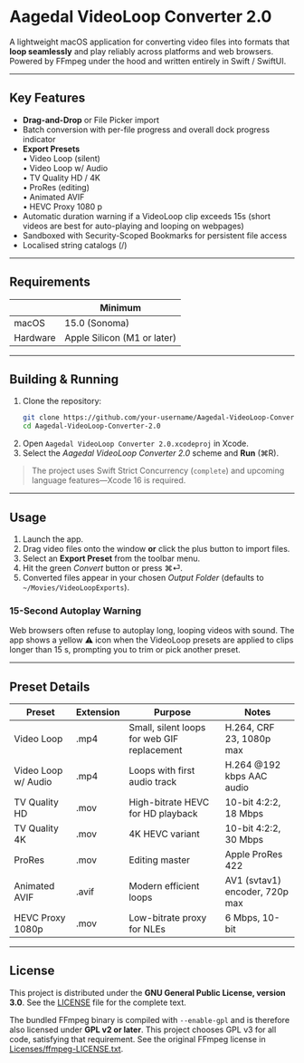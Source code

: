 # Aagedal VideoLoop Converter 2.0

A lightweight macOS application for converting video files into formats that **loop seamlessly** and play reliably across platforms and web browsers. Powered by FFmpeg under the hood and written entirely in Swift / SwiftUI.

---

## Key Features

- **Drag-and-Drop** or File Picker import
- Batch conversion with per-file progress and overall dock progress indicator
- **Export Presets**  
  • Video Loop (silent)  
  • Video Loop w/ Audio  
  • TV Quality HD / 4K  
  • ProRes (editing)  
  • Animated AVIF  
  • HEVC Proxy 1080 p
- Automatic duration warning if a VideoLoop clip exceeds 15s (short videos are best for auto-playing and looping on webpages)
- Sandboxed with Security-Scoped Bookmarks for persistent file access
- Localised string catalogs (/)

---

## Requirements

|                | Minimum |
|----------------|---------|
| macOS          | 15.0 (Sonoma) |
| Hardware       | Apple Silicon (M1 or later) |

---

## Building & Running

1. Clone the repository:
   ```bash
   git clone https://github.com/your-username/Aagedal-VideoLoop-Converter-2.0.git
   cd Aagedal-VideoLoop-Converter-2.0
   ```
2. Open `Aagedal VideoLoop Converter 2.0.xcodeproj` in Xcode.
3. Select the *Aagedal VideoLoop Converter 2.0* scheme and **Run** (⌘R).

> The project uses Swift Strict Concurrency (`complete`) and upcoming language features—Xcode 16 is required.

---

## Usage

1. Launch the app.
2. Drag video files onto the window **or** click the plus button to import files.
3. Select an **Export Preset** from the toolbar menu.
4. Hit the green *Convert* button or press ⌘⏎.
5. Converted files appear in your chosen *Output Folder* (defaults to `~/Movies/VideoLoopExports`).

### 15-Second Autoplay Warning

Web browsers often refuse to autoplay long, looping videos with sound. The app shows a yellow ⚠️ icon when the VideoLoop presets are applied to clips longer than 15 s, prompting you to trim or pick another preset.

---

## Preset Details

| Preset | Extension | Purpose | Notes |
|--------|-----------|---------|-------|
| Video Loop | .mp4 | Small, silent loops for web GIF replacement | H.264, CRF 23, 1080p max |
| Video Loop w/ Audio | .mp4 | Loops with first audio track | H.264 @192 kbps AAC audio |
| TV Quality HD | .mov | High-bitrate HEVC for HD playback | 10-bit 4:2:2, 18 Mbps |
| TV Quality 4K | .mov | 4K HEVC variant | 10-bit 4:2:2, 30 Mbps |
| ProRes | .mov | Editing master | Apple ProRes 422 |
| Animated AVIF | .avif | Modern efficient loops | AV1 (svtav1) encoder, 720p max |
| HEVC Proxy 1080p | .mov | Low-bitrate proxy for NLEs | 6 Mbps, 10-bit |

---

## License

This project is distributed under the **GNU General Public License, version 3.0**. See the [LICENSE](LICENSE) file for the complete text.

The bundled FFmpeg binary is compiled with `--enable-gpl` and is therefore also licensed under **GPL v2 or later**. This project chooses GPL v3 for all code, satisfying that requirement. See the original FFmpeg license in [Licenses/ffmpeg-LICENSE.txt](Licenses/ffmpeg-LICENSE.txt).
